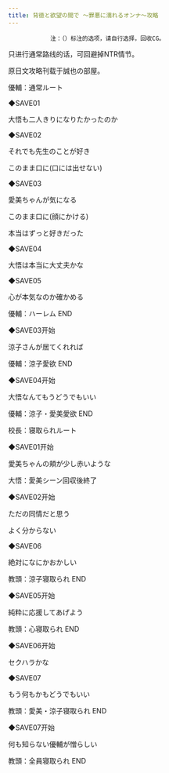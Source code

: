 ```yaml
---
title: 背徳と欲望の間で ～罪悪に濡れるオンナ～攻略
---
```


                注：（）标注的选项，请自行选择，回收CG。

只进行通常路线的话，可回避掉NTR情节。

原日文攻略刊载于誠也の部屋。



優輔：通常ルート



◆SAVE01

大悟も二人きりになりたかったのか

◆SAVE02

それでも先生のことが好き

このまま口に(口には出せない)

◆SAVE03

愛美ちゃんが気になる

このまま口に(顔にかける)

本当はずっと好きだった

◆SAVE04

大悟は本当に大丈夫かな

◆SAVE05

心が本気なのか確かめる



優輔：ハーレム END



◆SAVE03开始

涼子さんが居てくれれば



優輔：涼子愛欲 END



◆SAVE04开始

大悟なんてもうどうでもいい



優輔：涼子・愛美愛欲 END



校長：寝取られルート



◆SAVE01开始

愛美ちゃんの頬が少し赤いような

大悟：愛美シーン回収後終了

◆SAVE02开始

ただの同情だと思う

よく分からない

◆SAVE06

絶対になにかおかしい



教頭：涼子寝取られ END



◆SAVE05开始

純粋に応援してあげよう



教頭：心寝取られ END



◆SAVE06开始

セクハラかな

◆SAVE07

もう何もかもどうでもいい



教頭：愛美・涼子寝取られ END



◆SAVE07开始

何も知らない優輔が憎らしい



教頭：全員寝取られ END


              
